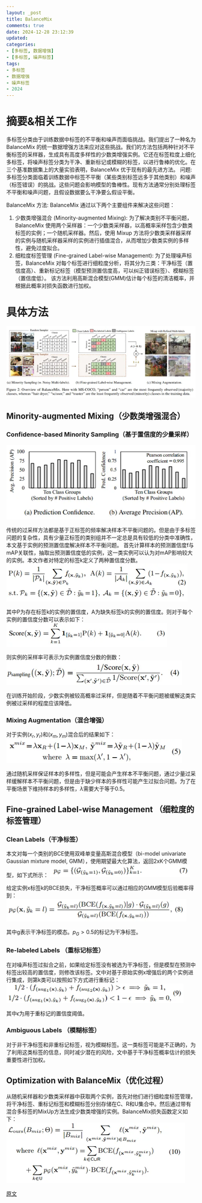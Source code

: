 ```yaml
---
layout: _post
title: BalanceMix
comments: true
date: 2024-12-28 23:12:39
updated:
categories:
- [多标签, 数据增强]
- [多标签, 噪声标签]
tags:
- 多标签
- 数据增强
- 噪声标签
- 2024
---
```

# 摘要&相关工作
多标签分类由于训练数据中标签的不平衡和噪声而面临挑战。我们提出了一种名为 BalanceMix 的统一数据增强方法来应对这些挑战。我们的方法包括两种针对不平衡标签的采样器，生成具有高度多样性的少数类增强实例。它还在标签粒度上细化多标签，将噪声标签分类为干净、重新标记或模糊的标签，以进行鲁棒的优化。在三个基准数据集上的大量实验表明，BalanceMix 优于现有的最先进方法。
问题: 多标签分类面临着训练数据中标签不平衡（某些类别标签远多于其他类别）和噪声（标签错误）的挑战。这些问题会影响模型的鲁棒性。现有方法通常分别处理标签不平衡和噪声问题，且假设数据要么干净要么假设平衡。
<!-- more -->
BalanceMix 方法: BalanceMix 通过以下两个主要组件来解决这些问题：
1. 少数类增强混合 (Minority-augmented Mixing): 为了解决类别不平衡问题，BalanceMix 使用两个采样器：一个少数类采样器，以高概率采样包含少数类标签的实例；一个随机采样器。然后，使用 Mixup 方法将少数类采样器采样的实例与随机采样器采样的实例进行插值混合，从而增加少数类实例的多样性，避免过度拟合。
2. 细粒度标签管理 (Fine-grained Label-wise Management): 为了处理噪声标签，BalanceMix 对每个标签进行细粒度分析，将其分为三类：干净标签（置信度高）、重新标记标签（模型预测置信度高，可以纠正错误标签）、模糊标签（置信度低）。 该方法利用高斯混合模型(GMM)估计每个标签的清洁概率，并根据此概率对损失函数进行加权。
# 具体方法
![](./BalanceMix/image1.png)
## Minority-augmented Mixing（少数类增强混合）
### Confidence-based Minority Sampling（基于置信度的少量采样）
![](./BalanceMix/image2.png)

传统的过采样方法都是基于正标签的频率解决样本不平衡问题的。但是由于多标签问题的复杂性，具有少量正标签的类别组并不一定总是具有较低的分类中准确性，本文基于实例的预测置信度解决样本不平衡问题。
首先计算样本的预测置信度f与mAP关联性，抽取出预测置信度低的实例，这一类实例可以认为对mAP影响较大的实例。本文作者对特定的标签k定义了两种置信度分数。
![alt text](BalanceMix/image3.png)

其中P为存在标签k的实例的置信度，A为缺失标签k的实例的置信度。则对于每个实例的置信度分数可以表示如下：
![alt text](BalanceMix/image4.png)

则实例的采样率可表示为实例置信度分数的倒数：
![alt text](BalanceMix/image5.png)

在训练开始阶段，少数实例被较高概率过采样，但是随着不平衡问题被缓解这类实例被过采样的程度应该降低。
### Mixing Augmentation（混合增强）
对于实例$(x_r,y_r)$和$(x_m,y_m)$混合后的结果如下：
![alt text](BalanceMix/image6.png)

通过随机采样保证样本的多样性，但是可能会产生样本不平衡问题，通过少量过采样缓解样本不平衡问题，但是由于缺少样本的多样性可能产生过拟合问题。为了在平衡场景下维持样本的多样性，$\lambda$需要大于等于0.5。

## Fine-grained Label-wise Management （细粒度的标签管理）
### Clean Labels（干净标签）
本文对每一个类别的BCE使用双峰单变量高斯混合模型（bi-model univariate Gaussian mixture model, GMM），使用期望最大化算法，返回2xK个GMM模型，如下式所示：
![alt text](BalanceMix/image7.png)

给定实例x标签k的BCE损失，干净标签概率可以通过相应的GMM模型后验概率得到：
![alt text](BalanceMix/image8.png)

其中g表示干净标签的模态。$p_G\gt0.5$的标记为干净标签。
### Re-labeled Labels （重标记标签）
在对噪声标签过拟合之前，如果给定标签没有被选为干净标签，但是模型在预测中标签出较高的置信度，则修改该标签。文中对基于原始实例x增强后的两个实例进行集成，则第k类可以按照如下方式进行重标记：
![alt text](BalanceMix/image9.png)

其中$\epsilon$为用于重标记的置信度阈值。
### Ambiguous Labels （模糊标签）
对于非干净标签和非重标记标签，视为模糊标签。这一类标签可能是不正确的，为了利用这类标签的信息，同时减少潜在的风险，文中基于干净标签概率估计的损失重要性进行加权。
## Optimization with BalanceMix（优化过程）
从随机采样器和少数类采样器中获取两个实例，首先对他们进行细粒度标签管理，将干净标签、重标记标签和模糊标签分别存储在C、R和U集合中。然后通过带有混合多标签的MixUp方法生成少数类增强的实例。BalanceMix损失函数定义如下：
![alt text](BalanceMix/image10.png)

[原文](BalanceMix/original.pdf)